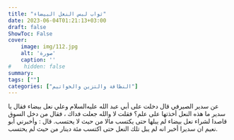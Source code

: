 ```yaml
---
title: "ثواب لبس النعل البيضاء"
date: 2023-06-04T01:21:13+03:00
draft: false
ShowToc: False
cover:
    image: img/112.jpg
    alt: 'صورة'
    caption: ''
#    hidden: false
summary: 
tags: [""]
categories: ["النظافة والتزين والخواتيم"]
---
```

عن سدير الصيرفي قال دخلت على أبي عبد الله عليه‌السلام
وعلي نعل بيضاء فقال يا سدير ما هذه النعل أخذتها على علم؟ فقلت لا والله
جعلت فداك ، فقال من دخل السوق قاصدا لشراء نعل بيضاء لم يبلها
حتى يكتسب مالا من حيث لا يحتسب. قال : وأخبرني أبو نعيم ان
سديرا أخبر انه لم يبل تلك النعل حتى اكتسب مئة دينار من حيث لم
يحتسب.

